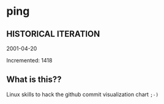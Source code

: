 # ping

## HISTORICAL ITERATION
2001-04-20

Incremented: 1418

## What is this?? 
Linux skills to hack the github commit visualization chart `;-)`
